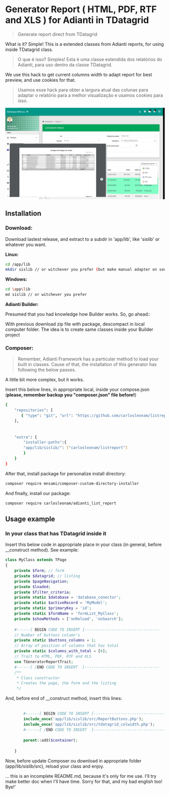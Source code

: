# **Generator Report ( HTML, PDF, RTF and XLS ) for Adianti in TDatagrid**
> Generate report direct from TDatagrid
<!--
[![NPM Version][npm-image]][npm-url]
[![Build Status][travis-image]][travis-url]
[![Downloads Stats][npm-downloads]][npm-url]
-->

What is it? Simple! This is a extended classes from Adianti reports, for using inside TDatagrid class.
>O que é isso? Simples! Esta é uma classe estendida dos relatórios do Adianti, para uso dentro da classe TDatagrid.

We use this hack to get current columns width to adapt report for best preview, and use cookies for that.
>Usamos esse hack para obter a largura atual das colunas para adaptar o relatório para a melhor visualização e usamos cookies para isso.

![](github_cover.jpg)

## **Installation**

### **Download:**

Download lastest release, and extract to a subdir in 'app/lib', like 'sislib' or whatever you want.


**Linux:**

```sh
cd /app/lib
mkdir sislib // or witchever you prefer (but make manual adapter on source code)
```

**Windows:**

```sh
cd \app\lib
md sislib // or witchever you prefer
```

**Adianti Builder:**

Presumed that you had knowledge how Builder works. So, go ahead::

With previous download zip file with package, descompact in local computer folder. The idea is to create same classes inside your Builder project



### Composer:
> Remember, Adianti Framework has a particular method to load your built in classes. Cause of that, the installation of this generator has following the below passes.

A little bit more complex, but it works.
<!-- 
Before use it, run this command to add in your composer the package (https://github.com/mnsami/composer-custom-directory-installer):
```sh
composer require mnsami/composer-custom-directory-installer
```
 -->
Insert this below lines, in appropriate local, inside your compose.json (**please, remember backup you "composer.json" file before!**)

```sh
{
    "repositories": [
       { "type": "git", "url": "https://github.com/carlosleonam/listreport" }
    ],


    "extra": {
        "installer-paths":{
        "app/lib/sislib/": ["carlosleonam/listreport"]
        }
    }
}
```

After that, install package for personalize install directory:

```sh
composer require mnsami/composer-custom-directory-installer
```

And finally, install our package:
```sh
composer require carlosleonam/adianti_list_report
```

## Usage example


### In your class that has TDatagrid inside it

Insert this below code in appropriate place in your class (in general, before __construct method). See example:

```php
class MyClass extends TPage
{
    private $form; // form
    private $datagrid; // listing
    private $pageNavigation;
    private $loaded;
    private $filter_criteria;
    private static $database = 'database_conector';
    private static $activeRecord = 'MyModel';
    private static $primaryKey = 'id';
    private static $formName = 'formList_MyClass';
    private $showMethods = ['onReload', 'onSearch'];

    #------[ BEGIN CODE TO INSERT ]---------------------------------
    // Number of buttons column's
    private static $buttons_columns = 1;
    // Array of position of columns that has total
    private static $columns_with_total = [6];
    // Trait to HTML, PDF, RTF and XLS
    use TGeneratorReportTrait;
    #------[ /END CODE TO INSERT  ]---------------------------------
    /**
     * Class constructor
     * Creates the page, the form and the listing
     */
```

And, before end of __construct method, insert this lines:

```php

        #------[ BEGIN CODE TO INSERT ]---------------------------------
        include_once('app/lib/sislib/src/ReportButtons.php');
        include_once('app/lib/sislib/src/tdatagrid_colwidth.php');
        #------[ /END CODE TO INSERT  ]---------------------------------

        parent::add($container);

    }
```

Now, before update Composer ou download in appropriate folder (app/lib/sislib/src), reload your class and enjoy.

... this is an incomplete README.md, because it's only for me use. I'll try make better doc when I'll have time. Sorry for that, and my bad english too! Bye!'

<!--
A few motivating and useful examples of how your product can be used. Spice this up with code blocks and potentially more screenshots.

_For more examples and usage, please refer to the [Wiki][wiki]._

## Development setup

Describe how to install all development dependencies and how to run an automated test-suite of some kind. Potentially do this for multiple platforms.

```sh
make install
npm test
```

## Release History

* 0.2.1
    * CHANGE: Update docs (module code remains unchanged)
* 0.2.0
    * CHANGE: Remove `setDefaultXYZ()`
    * ADD: Add `init()`
* 0.1.1
    * FIX: Crash when calling `baz()` (Thanks @GenerousContributorName!)
* 0.1.0
    * The first proper release
    * CHANGE: Rename `foo()` to `bar()`
* 0.0.1
    * Work in progress

## Meta

Your Name – [@YourTwitter](https://twitter.com/dbader_org) – YourEmail@example.com

Distributed under the XYZ license. See ``LICENSE`` for more information.

[https://github.com/yourname/github-link](https://github.com/dbader/)

## Contributing

1. Fork it (<https://github.com/yourname/yourproject/fork>)
2. Create your feature branch (`git checkout -b feature/fooBar`)
3. Commit your changes (`git commit -am 'Add some fooBar'`)
4. Push to the branch (`git push origin feature/fooBar`)
5. Create a new Pull Request

<~!-- Markdown link & img dfn's --~>
[npm-image]: https://img.shields.io/npm/v/datadog-metrics.svg?style=flat-square
[npm-url]: https://npmjs.org/package/datadog-metrics
[npm-downloads]: https://img.shields.io/npm/dm/datadog-metrics.svg?style=flat-square
[travis-image]: https://img.shields.io/travis/dbader/node-datadog-metrics/master.svg?style=flat-square
[travis-url]: https://travis-ci.org/dbader/node-datadog-metrics
[wiki]: https://github.com/yourname/yourproject/wiki
-->